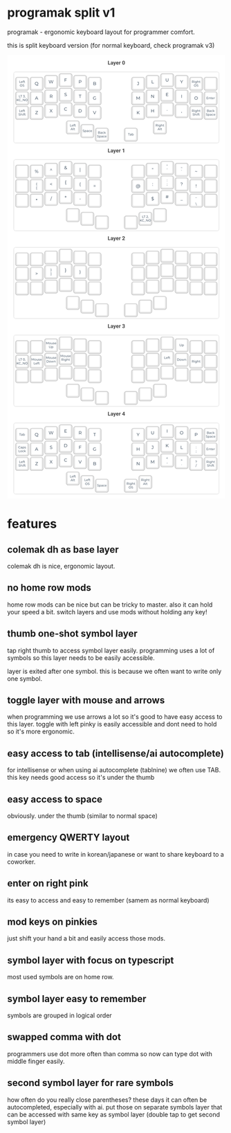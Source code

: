# programak split v1

programak - ergonomic keyboard layout for programmer comfort.

this is split keyboard version
(for normal keyboard, check programak v3)



![](programak.png)

# features


## colemak dh as base layer

colemak dh is nice, ergonomic layout.

## no home row mods

home row mods can be nice but can be tricky to master. also it can hold your speed a bit.
switch layers and use mods without holding any key!

## thumb one-shot symbol layer

tap right thumb to access symbol layer easily. programming uses a lot of symbols so this layer needs to be easily accessible.

layer is exited after one symbol. this is because we often want to write only one symbol.

## toggle layer with mouse and arrows

when programming we use arrows a lot so it's good to have easy access to this layer.
toggle with left pinky is easily accessible and dont need to hold so it's more ergonomic.

## easy access to tab (intellisense/ai autocomplete)

for intellisense or when using ai autocomplete (tablnine) we often use TAB. this key needs good access so it's under the thumb

## easy access to space

obviously. under the thumb (similar to normal space)

## emergency QWERTY layout

in case you need to write in korean/japanese or want to share keyboard to a coworker.

## enter on right pink

its easy to access and easy to remember (samem as normal keyboard)

## mod keys on pinkies

just shift your hand a bit and easily access those mods.

## symbol layer with focus on typescript

most used symbols are on home row.

## symbol layer easy to remember

symbols are grouped in logical order

## swapped comma with dot

programmers use dot more often than comma so now can type dot with middle finger easily.

## second symbol layer for rare symbols

how often do you really close parentheses? these days it can often be autocompleted,
especially with ai. put those on separate symbols layer that can be accessed with same key
as symbol layer (double tap to get second symbol layer)



